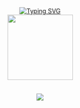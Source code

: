 <div align="center">
<a href="https://git.io/typing-svg"><img src="https://readme-typing-svg.demolab.com?font=Inconsolata&letterSpacing=1px&pause=1000&color=4C24F7&center=true&vCenter=true&width=435&lines=Software+Developer+from+Brazil;Intern+at+%40NewGo+" alt="Typing SVG" /></a>  </div>
<div align="center">
  <a href="https://github.com/jonssond">
  <img height="149em" src="https://github-readme-stats.vercel.app/api/top-langs/?username=jonssond&layout=compact&langs_count=7&theme=tokyonight"/>
</div>
    <br>
    <div align="center">
<p align="center">
  <a href="https://skillicons.dev">
    <img src="https://skillicons.dev/icons?i=ts,java,python,nodejs,spring,express,react,postgresql,mysql,redis,mongodb,git,docker&theme=dark" />
  </a>
</p>
</div>



